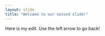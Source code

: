 ```yaml
---
layout: slide
title: "Welcome to our second slide!"
---
```

Here is my edit. 
Use the left arrow to go back!
